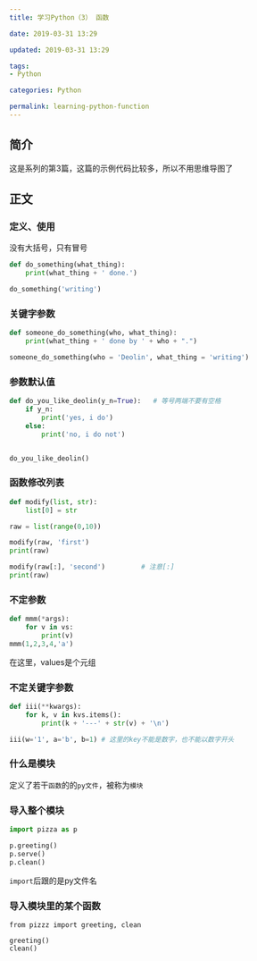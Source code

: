 ```yaml
---
title: 学习Python（3） 函数

date: 2019-03-31 13:29

updated: 2019-03-31 13:29

tags:
- Python

categories: Python

permalink: learning-python-function
---
```


## 简介

这是系列的第3篇，这篇的示例代码比较多，所以不用思维导图了



## 正文

### 定义、使用

没有大括号，只有冒号

```python
def do_something(what_thing):
    print(what_thing + ' done.')

do_something('writing')
```



### 关键字参数

```python
def someone_do_something(who, what_thing):
    print(what_thing + ' done by ' + who + ".")

someone_do_something(who = 'Deolin', what_thing = 'writing')
```



### 参数默认值

```python
def do_you_like_deolin(y_n=True):   # 等号两端不要有空格
    if y_n:
        print('yes, i do')
    else:
        print('no, i do not')


do_you_like_deolin()
```



### 函数修改列表

```python
def modify(list, str):
    list[0] = str

raw = list(range(0,10))

modify(raw, 'first')
print(raw)

modify(raw[:], 'second')         # 注意[:]
print(raw)
```



### 不定参数

```python
def mmm(*args):
    for v in vs:
        print(v)
mmm(1,2,3,4,'a')
```

在这里，values是个元组



### 不定关键字参数

```python
def iii(**kwargs):
    for k, v in kvs.items():
        print(k + '---' + str(v) + '\n')

iii(w='1', a='b', b=1) # 这里的key不能是数字，也不能以数字开头
```



### 什么是模块

定义了若干`函数`的的`py文件`，被称为`模块`



### 导入整个模块

```python
import pizza as p

p.greeting()
p.serve()
p.clean()
```

`import`后跟的是py文件名



### 导入模块里的某个函数

```
from pizzz import greeting, clean

greeting()
clean()
```






